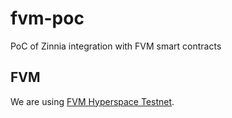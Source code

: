 # fvm-poc

PoC of Zinnia integration with FVM smart contracts

## FVM

We are using [FVM Hyperspace Testnet](https://github.com/filecoin-project/testnet-hyperspace).


